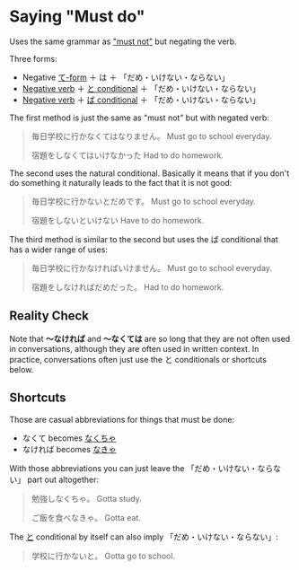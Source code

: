 # Saying "Must do"

Uses the same grammar as ["must not"](must-not) but negating the verb.

Three forms:
- Negative [て-form](・て) ＋ は ＋ 「だめ・いけない・ならない」
- [Negative verb](ない) ＋ [と conditional](と) ＋ 「だめ・いけない・ならない」
- [Negative verb](ない) ＋ [ば conditional](・ば) ＋ 「だめ・いけない・ならない」

The first method is just the same as "must not" but with negated verb:

> 毎日学校に行かなくてはなりません。
> Must go to school everyday.
> 
> 宿題をしなくてはいけなかった
> Had to do homework.

The second uses the natural conditional. Basically it means that if you don't do something it naturally leads to the fact that it is not good:

> 毎日学校に行かないとだめです。
> Must go to school everyday.
> 
> 宿題をしないといけない
> Have to do homework.

The third method is similar to the second but uses the ば conditional that has a wider range of uses:

> 毎日学校に行かなければいけません。
> Must go to school everyday.
> 
> 宿題をしなければだめだった。
> Had to do homework.

## Reality Check

Note that **～なければ** and **～なくては** are so long that they are not often used in conversations, although they are often used in written context. In practice, conversations often just use the と conditionals or shortcuts below.

## Shortcuts

Those are casual abbreviations for things that must be done:

- なくて becomes [なくちゃ](・なくちゃ.md)
- なければ becomes [なきゃ](・なきゃ.md)

With those abbreviations you can just leave the 「だめ・いけない・ならない」 part out altogether:

> 勉強しなくちゃ。
> Gotta study.
> 
> ご飯を食べなきゃ。
> Gotta eat.

The [と](と) conditional by itself can also imply 「だめ・いけない・ならない」:

> 学校に行かないと。
> Gotta go to school.